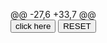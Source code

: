 <!DOCTYPE html>
<!DOCTYPE html>
<html lang="en" dir="ltr">
  <head>
    <meta charset="utf-8">
    <title></title>
<script>
  var c;
  var count = 0;
function changemain(){
 var body = document.getElementById('root');
 body.style.backgroundColor = "red";
 change();
}
  function change(){
  count += 1;
  c=document.getElementById('counter');
   c.innerHTML=`<h1>${count}</h1>`;
  }

  function reset(){
    count = 0;
    c=document.getElementById('counter');
    c.innerHTML=`<h1>${count}</h1>`;
  }
</script>
  </head>
  <body id="root">
@@ -27,6 +33,7 @@
    <div id="counter">
    </div>
    <button type="button" name="button" onclick=changemain()>click here</button>
    <button type="button" name="button" onclick="reset()">RESET</button>
    </div>
    </center>
  </body>
